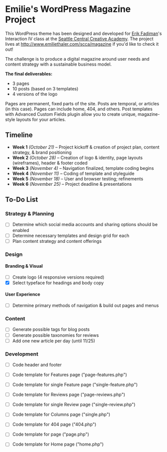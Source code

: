# Emilie's WordPress Magazine Project

This WordPress theme has been designed and developed for [Erik Fadiman](http://www.erikfadiman.com)'s Interaction IV class at the [Seattle Central Creative Academy](http://www.seattlecentralcreativeacademy.com). The project lives at http://www.emiliethaler.com/scca/magazine if you'd like to check it out!

The challenge is to produce a digital magazine around user needs and content strategy with a sustainable business model.

**The final deliverables:**
- 3 pages
- 10 posts (based on 3 templates)
- 4 versions of the logo

Pages are permanent, fixed parts of the site. Posts are temporal, or articles (in this case). Pages can include home, 404, and others. Post templates with Advanced Custom Fields plugin allow you to create unique, magazine-style layouts for your articles.

## Timeline
- **Week 1** *(October 21)* – Project kickoff & creation of project plan, content strategy, & brand positioning
- **Week 2** *(October 28)* – Creation of logo & identity, page layouts (wireframes), header & footer coded
- **Week 3** *(November 4)* – Navigation finalized, template coding begins
- **Week 4** *(November 11)* – Coding of template and styleguide
- **Week 5** *(November 18)* – User and browser testing; refinements
- **Week 6** *(November 25)* – Project deadline & presentations

## To-Do List

### Strategy & Planning
- [ ] Determine which social media accounts and sharing options should be enabled
- [ ] Determine necessary templates and design grid for each
- [ ] Plan content strategy and content offerings

### Design

#### Branding & Visual
- [ ] Create logo (4 responsive versions required)
- [x] Select typeface for headings and body copy

#### User Experience
- [ ] Determine primary methods of navigation & build out pages and menus 

### Content
- [ ] Generate possible tags for blog posts
- [ ] Generate possible taxonomies for reviews
- [ ] Add one new article per day (until 11/25)

### Development
- [ ] Code header and footer
- [ ] Code template for Features page ("page-features.php")
- [ ] Code template for single Feature page ("single-feature.php")
- [ ] Code template for Reviews page ("page-reviews.php")
- [ ] Code template for single Review page ("single-review.php")
- [ ] Code template for Columns page ("single.php")
- [ ] Code template for 404 page ("404.php")
- [ ] Code template for page ("page.php")
- [ ] Code template for Home page ("home.php")


